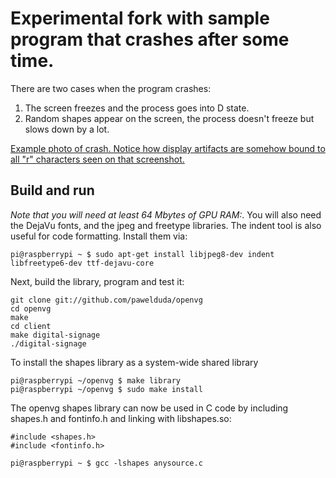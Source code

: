 # Experimental fork with sample program that crashes after some time.

There are two cases when the program crashes:
1. The screen freezes and the process goes into D state.
2. Random shapes appear on the screen, the process doesn't freeze but slows down by a lot.

<a href="http://www29.speedyshare.com/jZ6Xd/download/IMG-20150117-171229.jpg">Example photo of crash. Notice how display artifacts are somehow bound to all "r" characters seen on that screenshot.</a>

## Build and run

<i>Note that you will need at least 64 Mbytes of GPU RAM:</i>. You will also need the DejaVu fonts, and the jpeg and freetype libraries.
The indent tool is also useful for code formatting.  Install them via:

	pi@raspberrypi ~ $ sudo apt-get install libjpeg8-dev indent libfreetype6-dev ttf-dejavu-core

Next, build the library, program and test it:

	git clone git://github.com/pawelduda/openvg
	cd openvg
	make
	cd client
	make digital-signage
	./digital-signage

To install the shapes library as a system-wide shared library
	
	pi@raspberrypi ~/openvg $ make library
	pi@raspberrypi ~/openvg $ sudo make install

The openvg shapes library can now be used in C code by including shapes.h and fontinfo.h and linking with libshapes.so:

	#include <shapes.h>
	#include <fontinfo.h>

	pi@raspberrypi ~ $ gcc -lshapes anysource.c